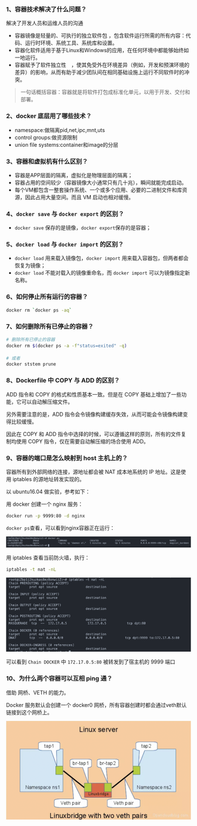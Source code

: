 ### 1、容器技术解决了什么问题？

解决了开发人员和运维人员的沟通

- 容器镜像是轻量的、可执行的独立软件包 ，包含软件运行所需的所有内容：代码、运行时环境、系统工具、系统库和设置。
- 容器化软件适用于基于Linux和Windows的应用，在任何环境中都能够始终如一地运行。
- 容器赋予了软件独立性 ，使其免受外在环境差异（例如，开发和预演环境的差异）的影响，从而有助于减少团队间在相同基础设施上运行不同软件时的冲突。

> 一句话概括容器：容器就是将软件打包成标准化单元，以用于开发、交付和部署。

### 2、docker 底层用了哪些技术？

- namespace:做隔离pid,net,ipc,mnt,uts
- control groups:做资源限制
- union file systems:container和image的分层

### 3、容器和虚拟机有什么区别？

- 容器是APP层面的隔离，虚拟化是物理层面的隔离；
- 容器占用的空间较少（容器镜像大小通常只有几十兆），瞬间就能完成启动。
- 每个VM都包含一整套操作系统、一个或多个应用、必要的二进制文件和库资源，因此占用大量空间。而且 VM 启动也相对缓慢。

### 4、`docker save` 与 `docker export` 的区别？

- `docker save` 保存的是镜像，`docker export`保存的是容器；

### 5、`docker load` 与 `docker import` 的区别？

- `docker load` 用来载入镜像包，`docker import` 用来载入容器包，但两者都会恢复为镜像；
- `docker load` 不能对载入的镜像重命名，而 `docker import` 可以为镜像指定新名称。

### 6、如何停止所有运行的容器？

```bash
docker rm `docker ps -aq`
```

### 7、如何删除所有已停止的容器？

```bash
# 删除所有已停止的容器
docker rm $(docker ps -a -f"status=exited" -q)

# 或者
docker ststem prune
```

### 8、Dockerfile 中 COPY 与 ADD 的区别？

ADD 指令和 COPY 的格式和性质基本一致。但是在 COPY 基础上增加了一些功能，它可以自动解压缩文件。

另外需要注意的是，ADD 指令会令镜像构建缓存失效，从而可能会令镜像构建变得比较缓慢。

因此在 COPY 和 ADD 指令中选择的时候，可以遵循这样的原则，所有的文件复制均使用 COPY 指令，仅在需要自动解压缩的场合使用 ADD。

### 9、容器的端口是怎么映射到 host 主机上的？

容器所有到外部网络的连接，源地址都会被 NAT 成本地系统的 IP 地址。这是使用 iptables 的源地址转发实现的。

以 ubuntu16.04 做实验，参考如下：

用 docker 创建一个 nginx 服务：

```bash
docker run -p 9999:80 -d nginx
```

`docker ps`查看，可以看到nginx容器正在运行：

![](./images/01.png)

用 iptables 查看当前防火墙，执行：

``` bash
iptables -t nat -nL
```

![](./images/02.png)

可以看到 `Chain DOCKER` 中 `172.17.0.5:80` 被转发到了宿主机的 9999 端口

### 10、为什么两个容器可以互相 ping 通？

借助 网桥、VETH 的能力。

Docker 服务默认会创建一个 docker0 网桥，所有容器创建时都会通过veth默认链接到这个网桥上。

![](./images/03.png)